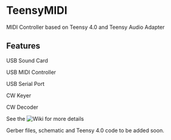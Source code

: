 # TeensyMIDI

MIDI Controller based on Teensy 4.0 and Teensy Audio Adapter

## Features

USB Sound Card

USB MIDI Controller

USB Serial Port

CW Keyer

CW Decoder

See the ![Wiki](https://github.com/g0orx/TeensyMIDI/wiki) for more details

Gerber files, schematic and Teensy 4.0 code to be added soon.

